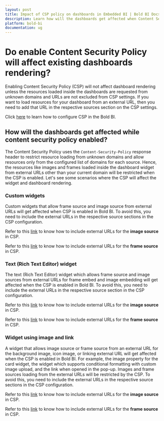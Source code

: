 ```yaml
---
layout: post
title: Impact of CSP policy on dashboards in Embedded BI | Bold BI Docs
description: Learn how will the dashboards get affected when Content Security Policy (CSP) enabled in Bold BI embedded application.
platform: bold-bi
documentation: ug
---
```


# Do enable Content Security Policy will affect existing dashboards rendering?

Enabling Content Security Policy (CSP) will not affect dashboard rendering unless the resources loaded inside the dashboards are requested from unknown domains and URLs are not excluded from CSP settings. If you want to load resources for your dashboard from an external URL, then you need to add that URL in the respective sources section on the CSP settings.

Click [here](/embedded-bi/security-configuration/content-security-policy/) to learn how to configure CSP in the Bold BI.

## How will the dashboards get affected while content security policy enabled?

The Content Security Policy uses the `Content-Security-Policy` response header to restrict resource loading from unknown domains and allow resources only from the configured list of domains for each source. Hence, the resources like images and frames loaded inside the dashboard widget from external URLs other than your current domain will be restricted when the CSP is enabled. Let's see some scenarios where the CSP will affect the widget and dashboard rendering.

### Custom widgets

Custom widgets that allow frame source and image source from external URLs will get affected when CSP is enabled in Bold BI. To avoid this, you need to include the external URLs in the respective source sections in the CSP configuration.

Refer to this [link](/embedded-bi/security-configuration/content-security-policy/#policy-configuration-for-image-source) to know how to include external URLs for the **image source** in CSP.

Refer to this [link](/embedded-bi/security-configuration/content-security-policy/#policy-configuration-for-frame-source) to know how to include external URLs for the **frame source** in CSP.

### Text (Rich Text Editor) widget

The text (Rich Text Editor) widget which allows frame source and image sources from external URLs for frame embed and image embedding will get affected when the CSP is enabled in Bold BI. To avoid this, you need to include the external URLs in the respective source section in the CSP configuration.

Refer to this [link](/embedded-bi/security-configuration/content-security-policy/#policy-configuration-for-image-source) to know how to include external URLs for the **image source** in CSP.

Refer to this [link](/embedded-bi/security-configuration/content-security-policy/#policy-configuration-for-frame-source) to know how to include external URLs for the **frame source** in CSP.

### Widget using image and link

A widget that allows image source or frame source from an external URL for the background image, icon image, or linking external URL will get affected when the CSP is enabled in Bold BI. For example, the image property for the card widget, the widget which supports conditional formatting with custom image upload, and the link when opened in the pop-up. Images and frame sources loading from the external URLs will be restricted by the CSP. To avoid this, you need to include the external URLs in the respective source sections in the CSP configuration.

Refer to this [link](/embedded-bi/security-configuration/content-security-policy/#policy-configuration-for-image-source) to know how to include external URLs for the **image source** in CSP.

Refer to this [link](/embedded-bi/security-configuration/content-security-policy/#policy-configuration-for-frame-source) to know how to include external URLs for the **frame source** in CSP.